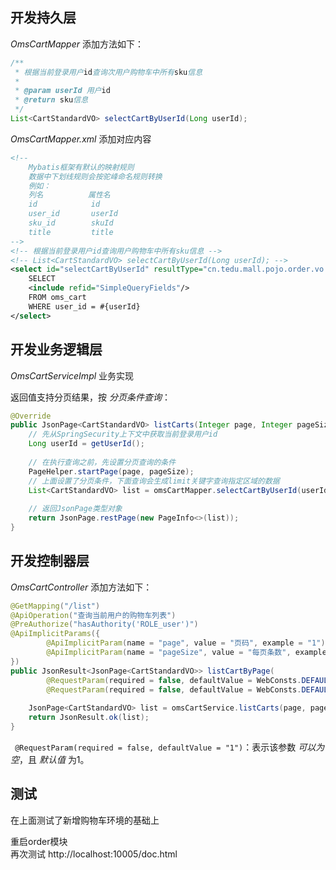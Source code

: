 
## 开发持久层

*OmsCartMapper* 添加方法如下：
```java
/**  
 * 根据当前登录用户id查询次用户购物车中所有sku信息  
 *  
 * @param userId 用户id  
 * @return sku信息  
 */  
List<CartStandardVO> selectCartByUserId(Long userId);
```

*OmsCartMapper.xml* 添加对应内容
```xml
<!--   
    Mybatis框架有默认的映射规则  
    数据中下划线规则会按驼峰命名规则转换    
    例如：    
    列名          属性名  
    id            id    
    user_id       userId 
    sku_id        skuId  
	title         title
-->
<!-- 根据当前登录用户id查询用户购物车中所有sku信息 -->  
<!-- List<CartStandardVO> selectCartByUserId(Long userId); -->  
<select id="selectCartByUserId" resultType="cn.tedu.mall.pojo.order.vo.CartStandardVO">  
    SELECT    
    <include refid="SimpleQueryFields"/>  
    FROM oms_cart    
    WHERE user_id = #{userId}
</select>
```

## 开发业务逻辑层

*OmsCartServiceImpl* 业务实现  
  
返回值支持分页结果，按 *分页条件查询*：
```java
@Override  
public JsonPage<CartStandardVO> listCarts(Integer page, Integer pageSize) {  
    // 先从SpringSecurity上下文中获取当前登录用户id  
    Long userId = getUserId();  
  
    // 在执行查询之前，先设置分页查询的条件  
    PageHelper.startPage(page, pageSize);  
    // 上面设置了分页条件，下面查询会生成limit关键字查询指定区域的数据  
    List<CartStandardVO> list = omsCartMapper.selectCartByUserId(userId);  
  
    // 返回JsonPage类型对象  
    return JsonPage.restPage(new PageInfo<>(list));  
}
```


## 开发控制器层

*OmsCartController* 添加方法如下：
```java
@GetMapping("/list")  
@ApiOperation("查询当前用户的购物车列表")  
@PreAuthorize("hasAuthority('ROLE_user')")  
@ApiImplicitParams({  
        @ApiImplicitParam(name = "page", value = "页码", example = "1"),  
        @ApiImplicitParam(name = "pageSize", value = "每页条数", example = "2")  
})  
public JsonResult<JsonPage<CartStandardVO>> listCartByPage(  
        @RequestParam(required = false, defaultValue = WebConsts.DEFAULT_PAGE) Integer page,  
        @RequestParam(required = false, defaultValue = WebConsts.DEFAULT_PAGE_SIZE) Integer pageSize) {  
    
    JsonPage<CartStandardVO> list = omsCartService.listCarts(page, pageSize);  
    return JsonResult.ok(list);  
}
```

` @RequestParam(required = false, defaultValue = "1")`：表示该参数 *可以为空*，且 *默认值* 为1。


## 测试

在上面测试了新增购物车环境的基础上  

重启order模块  
再次测试 http://localhost:10005/doc.html